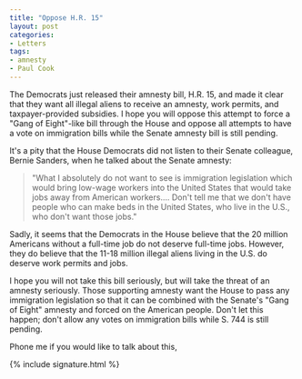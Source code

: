 ```yaml
---
title: "Oppose H.R. 15"
layout: post
categories:
- Letters
tags:
- amnesty
- Paul Cook
---
```


The Democrats just released their amnesty bill, H.R. 15, and made it clear that they want all illegal aliens to receive an amnesty, work permits, and taxpayer-provided subsidies. I hope you will oppose this attempt to force a "Gang of Eight"-like bill through the House and oppose all attempts to have a vote on immigration bills while the Senate amnesty bill is still pending.

It's a pity that the House Democrats did not listen to their Senate colleague, Bernie Sanders, when he talked about the Senate amnesty:

> "What I absolutely do not want to see is immigration legislation which would bring low-wage workers into the United States that would take jobs away from American workers.... Don't tell me that we don't have people who can make beds in the United States, who live in the U.S., who don't want those jobs."

Sadly, it seems that the Democrats in the House believe that the 20 million Americans without a full-time job do not deserve full-time jobs. However, they do believe that the 11-18 million illegal aliens living in the U.S. do deserve work permits and jobs.

I hope you will not take this bill seriously, but will take the threat of an amnesty seriously. Those supporting amnesty want the House to pass any immigration legislation so that it can be combined with the Senate's "Gang of Eight" amnesty and forced on the American people. Don't let this happen; don't allow any votes on immigration bills while S. 744 is still pending.

Phone me if you would like to talk about this,

{% include signature.html %}
